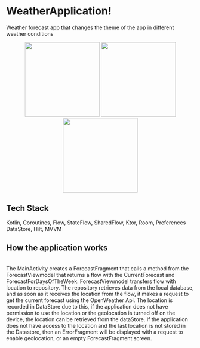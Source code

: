 # WeatherApplication!
 Weather forecast app that changes the theme of the app in different weather conditions
  <div align="center">
  <img src="https://user-images.githubusercontent.com/44583642/125308681-c86a9000-e339-11eb-9f88-b633405e6988.jpg" width="200" />
  <img src="https://user-images.githubusercontent.com/44583642/125308683-c86a9000-e339-11eb-8e80-d6cef07b3cec.jpg" width="200" />
  <img src="https://user-images.githubusercontent.com/44583642/125308671-c7396300-e339-11eb-8435-29b8eba903ba.jpg" width="200" />
</div>

<h2> Tech Stack</h2>
Kotlin, Coroutines, Flow, StateFlow, SharedFlow, Ktor, Room, Preferences DataStore, Hilt, MVVM
<br/>
<h2>How the application works</h2>
<br/>
The MainActivity creates a ForecastFragment that calls a method from the ForecastViewmodel that returns a flow with the CurrentForecast and ForecastForDaysOfTheWeek. ForecastViewmodel transfers flow with location to repository. The repository retrieves data from the local database, and as soon as it receives the location from the flow, it makes a request to get the current forecast using the OpenWeather Api. The location is recorded in DataStore due to this, if the application does not have permission to use the location or the geolocation is turned off on the device, the location can be retrieved from the dataStore. If the application does not have access to the location and the last location is not stored in the Datastore, then an ErrorFragment will be displayed with a request to enable geolocation, or an empty ForecastFragment screen.
